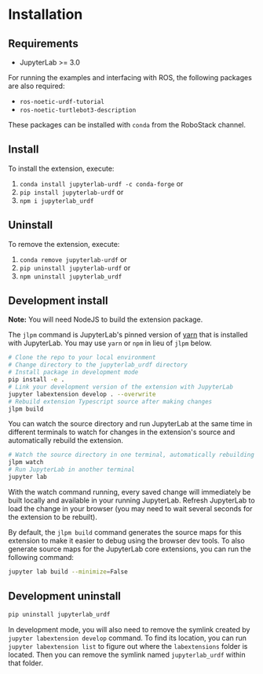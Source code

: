 # Installation

## Requirements

- JupyterLab >= 3.0

For running the examples and interfacing with ROS, the following packages are also required:

- `ros-noetic-urdf-tutorial`
- `ros-noetic-turtlebot3-description`

These packages can be installed with `conda` from the RoboStack channel.

## Install

To install the extension, execute:

1. `conda install jupyterlab-urdf -c conda-forge` or
2. `pip install jupyterlab-urdf` or
3. `npm i jupyterlab_urdf`

## Uninstall

To remove the extension, execute:

1. `conda remove jupyterlab-urdf` or
2. `pip uninstall jupyterlab-urdf` or
3. `npm uninstall jupyterlab_urdf`

## Development install

**Note:** You will need NodeJS to build the extension package.

The `jlpm` command is JupyterLab's pinned version of
[yarn](https://yarnpkg.com/) that is installed with JupyterLab. You may use
`yarn` or `npm` in lieu of `jlpm` below.

```bash
# Clone the repo to your local environment
# Change directory to the jupyterlab_urdf directory
# Install package in development mode
pip install -e .
# Link your development version of the extension with JupyterLab
jupyter labextension develop . --overwrite
# Rebuild extension Typescript source after making changes
jlpm build
```

You can watch the source directory and run JupyterLab at the same time in different terminals to watch for changes in the extension's source and automatically rebuild the extension.

```bash
# Watch the source directory in one terminal, automatically rebuilding when needed
jlpm watch
# Run JupyterLab in another terminal
jupyter lab
```

With the watch command running, every saved change will immediately be built locally and available in your running JupyterLab. Refresh JupyterLab to load the change in your browser (you may need to wait several seconds for the extension to be rebuilt).

By default, the `jlpm build` command generates the source maps for this extension to make it easier to debug using the browser dev tools. To also generate source maps for the JupyterLab core extensions, you can run the following command:

```bash
jupyter lab build --minimize=False
```

## Development uninstall

```bash
pip uninstall jupyterlab_urdf
```

In development mode, you will also need to remove the symlink created by `jupyter labextension develop`
command. To find its location, you can run `jupyter labextension list` to figure out where the `labextensions`
folder is located. Then you can remove the symlink named `jupyterlab_urdf` within that folder.
